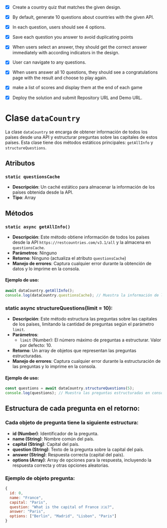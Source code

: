 - [x] Create a country quiz that matches the given design.

- [x] By default, generate 10 questions about countries with the given API.

- [x] In each question, users should see 4 options.

- [x] Save each question you answer to avoid duplicating points

- [x] When users select an answer, they should get the correct answer immediately with according indicators in the design.

- [x] User can navigate to any questions.

- [x] When users answer all 10 questions, they should see a congratulations page with the result and choose to play again.

- [x] make a list of scores and display them at the end of each game

- [x] Deploy the solution and submit Repository URL and Demo URL.

# Clase `dataCountry`

La clase `dataCountry` se encarga de obtener información de todos los países desde una API y estructurar preguntas sobre las capitales de estos países. Esta clase tiene dos métodos estáticos principales: `getAllInfo` y `structureQuestions`.

## Atributos

### `static questionsCache`

- **Descripción**: Un caché estático para almacenar la información de los países obtenida desde la API.
- **Tipo**: Array

## Métodos

### `static async getAllInfo()`

- **Descripción**: Este método obtiene información de todos los países desde la API `https://restcountries.com/v3.1/all` y la almacena en `questionsCache`.
- **Parámetros**: Ninguno
- **Retorno**: Ninguno (actualiza el atributo `questionsCache`)
- **Manejo de errores**: Captura cualquier error durante la obtención de datos y lo imprime en la consola.

#### Ejemplo de uso:

```javascript
await dataCountry.getAllInfo();
console.log(dataCountry.questionsCache); // Muestra la información de los países en consola
```

### static async structureQuestions(limit = 10):

- **Descripción**: Este método estructura las preguntas sobre las capitales de los países, limitando la cantidad de preguntas según el parámetro `limit`.
- **Parámetros**:
  - `limit` (Number): El número máximo de preguntas a estructurar. Valor por defecto: 10.
- **Retorno**: Un array de objetos que representan las preguntas estructuradas.
- **Manejo de errores**: Captura cualquier error durante la estructuración de las preguntas y lo imprime en la consola.

#### Ejemplo de uso:

```javascript
const questions = await dataCountry.structureQuestions(5);
console.log(questions); // Muestra las preguntas estructuradas en consola
```

## Estructura de cada pregunta en el retorno:

### Cada objeto de pregunta tiene la siguiente estructura:

- **id (Number)**: Identificador de la pregunta.
- **name (String)**: Nombre común del país.
- **capital (String)**: Capital del país.
- **question (String)**: Texto de la pregunta sobre la capital del país.
- **answer (String)**: Respuesta correcta (capital del país).
- **options (Array)**: Array de opciones para la respuesta, incluyendo la respuesta correcta y otras opciones aleatorias.

### Ejemplo de objeto pregunta:

```javascript
{
  id: 0,
  name: "France",
  capital: "Paris",
  question: "What is the capital of France 🇫🇷?",
  answer: "Paris",
  options: ["Berlin", "Madrid", "Lisbon", "Paris"]
}
```
